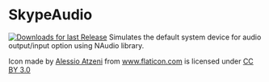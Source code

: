 # SkypeAudio
 [![Downloads for last Release](https://img.shields.io/github/downloads/AlvaroRojas/SkypeAudio/total.svg)](https://github.com/AlvaroRojas/SkypeAudio/releases)
Simulates the default system device for audio output/input option using NAudio library.

<div>Icon made by <a href="http://www.alessioatzeni.com" title="Alessio Atzeni">Alessio Atzeni</a> from <a href="http://www.flaticon.com" title="Flaticon">www.flaticon.com</a> is licensed under <a href="http://creativecommons.org/licenses/by/3.0/" title="Creative Commons BY 3.0">CC BY 3.0</a></div>
